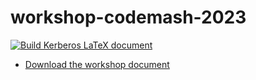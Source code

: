 # workshop-codemash-2023

[![Build Kerberos LaTeX document](https://github.com/devsecfranklin/workshop-codemash-2023/actions/workflows/latex.yml/badge.svg)](https://github.com/devsecfranklin/workshop-codemash-2023/actions/workflows/latex.yml)

* [Download the workshop document](lab/workshop-codemash-2023.pdf)
